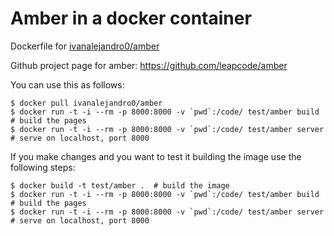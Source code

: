 Amber in a docker container
===========================

Dockerfile for  [ivanalejandro0/amber](https://registry.hub.docker.com/u/ivanalejandro0/amber/)

Github project page for amber: https://github.com/leapcode/amber

You can use this as follows:

```
$ docker pull ivanalejandro0/amber
$ docker run -t -i --rm -p 8000:8000 -v `pwd`:/code/ test/amber build   # build the pages
$ docker run -t -i --rm -p 8000:8000 -v `pwd`:/code/ test/amber server  # serve on localhost, port 8000
```

If you make changes and you want to test it building the image use the following steps:

```
$ docker build -t test/amber .  # build the image
$ docker run -t -i --rm -p 8000:8000 -v `pwd`:/code/ test/amber build   # build the pages
$ docker run -t -i --rm -p 8000:8000 -v `pwd`:/code/ test/amber server  # serve on localhost, port 8000
```
